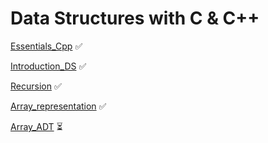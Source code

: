 # Data Structures with C & C++

[Essentials_Cpp](./Essentials_Cpp/) ✅

[Introduction_DS](./Introduction_DS/) ✅

[Recursion](./Recursion/) ✅

[Array_representation](./Array_representation/) ✅

[Array_ADT](./Array_ADT/) ⏳
